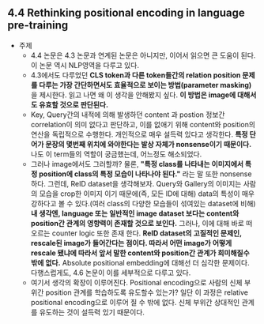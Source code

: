 ## 4.4 Rethinking positional encoding in language pre-training
- 주제 
    - 4.4 논문은 4.3 논문과 연계된 논문은 아니지만, 이어서 읽으면 큰 도움이 된다. 이 논문 역시 NLP영역을 다루고 있다.
    - 4.3에서도 다루었던 __CLS token과 다른 token들간의 relation position 문제를 다루는 가장 간단하면서도 효율적으로 보이는 방법(parameter masking)__ 을 제시한다. 읽고 나면 왜 이 생각을 안해봤지 싶다. __이 방법은 image에 대해서도 유효할 것으로 판단된다.__ 
    - Key, Query간의 내적에 의해 발생하던 content 과 postion 정보간 correlation이 의미 없다고 판단하고, 이를 없애기 위해 content와 position의 연산을 독립적으로 수행한다. 개인적으로 매우 설득력 있다고 생각한다. __특정 단어가 문장의 몇번째 위치에 와야한다는 발상 자체가 nonsense이기 때문이다.__ 나도 이 term들의 역할이 궁금했는데, 어느정도 해소되었다.
    - 그러나 image에서도 그러할까? 물론, __"특정 class를 나타내는 이미지에서 특정 position에 class의 특정 모습이 나타나야 된다."__ 라는 말 또한 nonsense 하다. 그런데, ReID dataset을 생각해보자. Query와 Gallery의 이미지는 사람의 모습을 crop한 이미지 이기 때문에(즉, 모든 ID에 대해) data의 특성이 매우 강하다고 볼 수 있다.(여러 class의 다양한 모습들이 섞여있는 dataset에 비해) __내 생각엔, language 또는 일반적인 image dataset 보다는 content와 position간 관계의 영향력이 존재할 것으로 보인다.__ 그러나, 이에 대해 바로 떠오르는 counter logic 또한 존재 한다. __ReID dataset의 고질적인 문제인, rescale된 image가 들어간다는 점이다. 따라서 어떤 image가 어떻게 rescale 됐냐에 따라서 앞서 말한 content와 position간 관계가 희미해질수 밖에 없다.__  Absolute positional embedding에 대해선 더 심각한 문제이다. 다행스럽게도, 4.6 논문이 이를 세부적으로 다루고 있다.
    - 여기서 생각의 확장이 이루어진다. Positional encoding으로 사람의 신체 부위간 position 관계를 학습하도록 유도할수 있는가? 일단 이 과정은 relative positional encoding으로 이루어 질 수 밖에 없다. 신체 부위간 상대적인 관계를 유도하는 것이 설득력 있기 때문이다. 